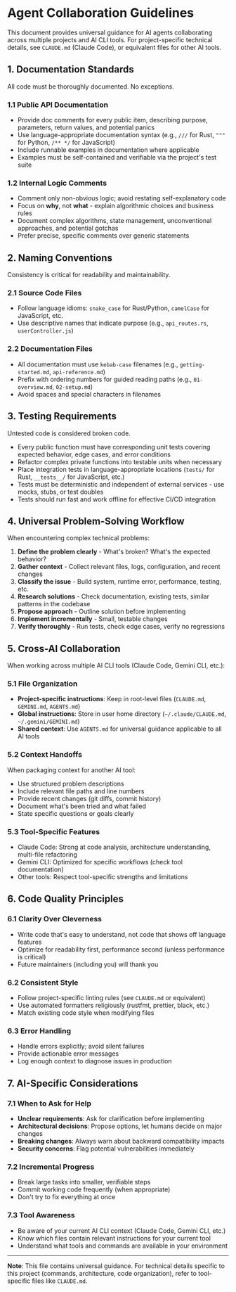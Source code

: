 # Agent Collaboration Guidelines

This document provides universal guidance for AI agents collaborating across multiple projects and AI CLI tools. For project-specific technical details, see `CLAUDE.md` (Claude Code), or equivalent files for other AI tools.

## 1. Documentation Standards

All code must be thoroughly documented. No exceptions.

### 1.1 Public API Documentation

- Provide doc comments for every public item, describing purpose, parameters, return values, and potential panics
- Use language-appropriate documentation syntax (e.g., `///` for Rust, `"""` for Python, `/** */` for JavaScript)
- Include runnable examples in documentation where applicable
- Examples must be self-contained and verifiable via the project's test suite

### 1.2 Internal Logic Comments

- Comment only non-obvious logic; avoid restating self-explanatory code
- Focus on **why**, not **what** - explain algorithmic choices and business rules
- Document complex algorithms, state management, unconventional approaches, and potential gotchas
- Prefer precise, specific comments over generic statements

## 2. Naming Conventions

Consistency is critical for readability and maintainability.

### 2.1 Source Code Files

- Follow language idioms: `snake_case` for Rust/Python, `camelCase` for JavaScript, etc.
- Use descriptive names that indicate purpose (e.g., `api_routes.rs`, `userController.js`)

### 2.2 Documentation Files

- All documentation must use `kebab-case` filenames (e.g., `getting-started.md`, `api-reference.md`)
- Prefix with ordering numbers for guided reading paths (e.g., `01-overview.md`, `02-setup.md`)
- Avoid spaces and special characters in filenames

## 3. Testing Requirements

Untested code is considered broken code.

- Every public function must have corresponding unit tests covering expected behavior, edge cases, and error conditions
- Refactor complex private functions into testable units when necessary
- Place integration tests in language-appropriate locations (`tests/` for Rust, `__tests__/` for JavaScript, etc.)
- Tests must be deterministic and independent of external services - use mocks, stubs, or test doubles
- Tests should run fast and work offline for effective CI/CD integration

## 4. Universal Problem-Solving Workflow

When encountering complex technical problems:

1. **Define the problem clearly** - What's broken? What's the expected behavior?
2. **Gather context** - Collect relevant files, logs, configuration, and recent changes
3. **Classify the issue** - Build system, runtime error, performance, testing, etc.
4. **Research solutions** - Check documentation, existing tests, similar patterns in the codebase
5. **Propose approach** - Outline solution before implementing
6. **Implement incrementally** - Small, testable changes
7. **Verify thoroughly** - Run tests, check edge cases, verify no regressions

## 5. Cross-AI Collaboration

When working across multiple AI CLI tools (Claude Code, Gemini CLI, etc.):

### 5.1 File Organization

- **Project-specific instructions**: Keep in root-level files (`CLAUDE.md`, `GEMINI.md`, `AGENTS.md`)
- **Global instructions**: Store in user home directory (`~/.claude/CLAUDE.md`, `~/.gemini/GEMINI.md`)
- **Shared context**: Use `AGENTS.md` for universal guidance applicable to all AI tools

### 5.2 Context Handoffs

When packaging context for another AI tool:
- Use structured problem descriptions
- Include relevant file paths and line numbers
- Provide recent changes (git diffs, commit history)
- Document what's been tried and what failed
- State specific questions or goals clearly

### 5.3 Tool-Specific Features

- Claude Code: Strong at code analysis, architecture understanding, multi-file refactoring
- Gemini CLI: Optimized for specific workflows (check tool documentation)
- Other tools: Respect tool-specific strengths and limitations

## 6. Code Quality Principles

### 6.1 Clarity Over Cleverness

- Write code that's easy to understand, not code that shows off language features
- Optimize for readability first, performance second (unless performance is critical)
- Future maintainers (including you) will thank you

### 6.2 Consistent Style

- Follow project-specific linting rules (see `CLAUDE.md` or equivalent)
- Use automated formatters religiously (rustfmt, prettier, black, etc.)
- Match existing code style when modifying files

### 6.3 Error Handling

- Handle errors explicitly; avoid silent failures
- Provide actionable error messages
- Log enough context to diagnose issues in production

## 7. AI-Specific Considerations

### 7.1 When to Ask for Help

- **Unclear requirements**: Ask for clarification before implementing
- **Architectural decisions**: Propose options, let humans decide on major changes
- **Breaking changes**: Always warn about backward compatibility impacts
- **Security concerns**: Flag potential vulnerabilities immediately

### 7.2 Incremental Progress

- Break large tasks into smaller, verifiable steps
- Commit working code frequently (when appropriate)
- Don't try to fix everything at once

### 7.3 Tool Awareness

- Be aware of your current AI CLI context (Claude Code, Gemini CLI, etc.)
- Know which files contain relevant instructions for your current tool
- Understand what tools and commands are available in your environment

---

**Note**: This file contains universal guidance. For technical details specific to this project (commands, architecture, code organization), refer to tool-specific files like `CLAUDE.md`.
